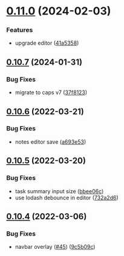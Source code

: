 # [0.11.0](https://github.com/BinaryCapsule/widy-web/compare/v0.10.7...v0.11.0) (2024-02-03)


### Features

* upgrade editor ([41a5358](https://github.com/BinaryCapsule/widy-web/commit/41a535801140ab4d71d89f118991e0921e03d180))



## [0.10.7](https://github.com/BinaryCapsule/widy-web/compare/v0.10.6...v0.10.7) (2024-01-31)


### Bug Fixes

* migrate to caps v7 ([37f8123](https://github.com/BinaryCapsule/widy-web/commit/37f81239abc0594e13d14d7974f7dd3af7a68c79))



## [0.10.6](https://github.com/BinaryCapsule/widy-web/compare/v0.10.5...v0.10.6) (2022-03-21)


### Bug Fixes

* notes editor save ([a693e53](https://github.com/BinaryCapsule/widy-web/commit/a693e53603876624b2c01aae1e2a08ce9a8bb10c))



## [0.10.5](https://github.com/BinaryCapsule/widy-web/compare/v0.10.4...v0.10.5) (2022-03-20)


### Bug Fixes

* task summary input size ([bbee06c](https://github.com/BinaryCapsule/widy-web/commit/bbee06c2dadea33399e234b1377444247bd7af82))
* use lodash debounce in editor ([732a2d6](https://github.com/BinaryCapsule/widy-web/commit/732a2d63ee913411fdee1b2f1271aa2a53f6cb94))



## [0.10.4](https://github.com/BinaryCapsule/widy-web/compare/v0.10.3...v0.10.4) (2022-03-06)


### Bug Fixes

* navbar overlay ([#45](https://github.com/BinaryCapsule/widy-web/issues/45)) ([9c5b09c](https://github.com/BinaryCapsule/widy-web/commit/9c5b09c63a9831f59abdb6e20d2f91db776d643f))



